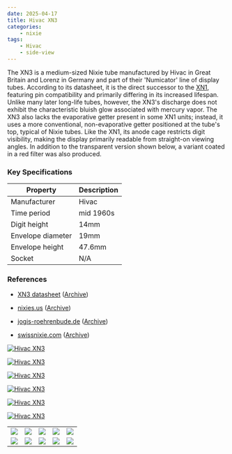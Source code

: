 ```yaml
---
date: 2025-04-17
title: Hivac XN3
categories:
    - nixie
tags:
    - Hivac
    - side-view
---
```


The XN3 is a medium-sized Nixie tube manufactured by Hivac in Great Britain and Lorenz in Germany and part of their 'Numicator' line of display tubes. According to its datasheet, it is the direct successor to the [XN1](/nixie/hivac-xn1/), featuring pin compatibility and primarily differing in its increased lifespan. Unlike many later long-life tubes, however, the XN3's discharge does not exhibit the characteristic bluish glow associated with mercury vapor. The XN3 also lacks the evaporative getter present in some XN1 units; instead, it uses a more conventional, non-evaporative getter positioned at the tube's top, typical of Nixie tubes. Like the XN1, its anode cage restricts digit visibility, making the display primarily readable from straight-on viewing angles. In addition to the transparent version shown below, a variant coated in a red filter was also produced.


### Key Specifications

| Property          | Description   |
|-------------------|---------------|
| Manufacturer      | Hivac         |
| Time period       | mid 1960s     |
| Digit height      | 14mm          |
| Envelope diameter | 19mm          |
| Envelope height   | 47.6mm        |
| Socket            | N/A           |

### References

- [XN3 datasheet](https://www.tube-tester.com/sites/nixie/dat_arch/XN3.pdf) ([Archive](https://web.archive.org/web/20241203005837/https://www.tube-tester.com/sites/nixie/dat_arch/XN3.pdf))

- [nixies.us](https://www.nixies.us/bwg_gallery/xn3/) ([Archive](https://web.archive.org/web/20241203085454/https://www.nixies.us/bwg_gallery/xn3/))

- [jogis-roehrenbude.de](https://www.jogis-roehrenbude.de/Roehren-Geschichtliches/Nixie/XN3.htm) ([Archive](https://web.archive.org/web/20240421201523/https://www.jogis-roehrenbude.de/Roehren-Geschichtliches/Nixie/XN3.htm))

- [swissnixie.com](https://www.swissnixie.com/tubes/XN3/) ([Archive](https://web.archive.org/web/20240424051835/https://www.swissnixie.com/tubes/XN3/))

[![Hivac XN3](assets/1.jpg)](assets/1.jpg)

[![Hivac XN3](assets/2.jpg)](assets/2.jpg)

[![Hivac XN3](assets/3.jpg)](assets/3.jpg)

[![Hivac XN3](assets/4.jpg)](assets/4.jpg)

[![Hivac XN3](assets/16.jpg)](assets/16.jpg)


[![Hivac XN3](assets/5.jpg)](assets/5.jpg)

<table>
    <tr>
        <td>
            <a href="assets/6.jpg">
                <img src="assets/6.jpg">
            </a>
        </td>
        <td>
            <a href="assets/7.jpg">
                <img src="assets/7.jpg">
            </a>
        </td>
        <td>
            <a href="assets/8.jpg">
                <img src="assets/8.jpg">
            </a>
        </td>
         <td>
            <a href="assets/9.jpg">
                <img src="assets/9.jpg">
            </a>
        </td>
        <td>
            <a href="assets/10.jpg">
                <img src="assets/10.jpg">
            </a>
        </td>
    </tr>
    <tr>
        <td>
            <a href="assets/11.jpg">
                <img src="assets/11.jpg">
            </a>
        </td>
        <td>
            <a href="assets/12.jpg">
                <img src="assets/12.jpg">
            </a>
        </td>
        <td>
            <a href="assets/13.jpg">
                <img src="assets/13.jpg">
            </a>
        </td>
         <td>
            <a href="assets/14.jpg">
                <img src="assets/14.jpg">
            </a>
        </td>
        <td>
            <a href="assets/15.jpg">
                <img src="assets/15.jpg">
            </a>
        </td>
    </tr>
</table>